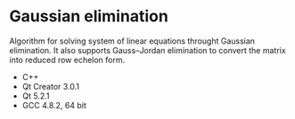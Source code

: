# Gaussian elimination

  Algorithm for solving system of linear equations throught Gaussian elimination. It also supports Gauss–Jordan elimination to convert the matrix into reduced row echelon form.

- C++
- Qt Creator 3.0.1
- Qt 5.2.1
- GCC 4.8.2, 64 bit
